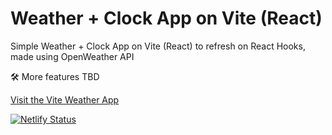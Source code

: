 # Weather + Clock App on Vite (React)
Simple Weather + Clock App on Vite (React) to refresh on React Hooks, made using OpenWeather API 

🛠️ More features TBD

[Visit the Vite Weather App](https://ventus-viteweatherapp.netlify.app/) 

[![Netlify Status](https://api.netlify.com/api/v1/badges/bb93af3d-10ed-4d36-862c-81e9b17807b4/deploy-status)](https://app.netlify.com/sites/ventus-viteweatherapp/deploys)





